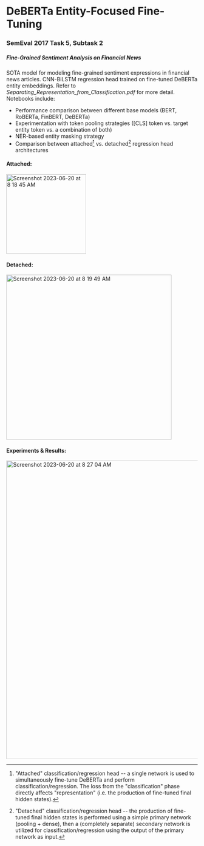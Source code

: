# DeBERTa Entity-Focused Fine-Tuning
### SemEval 2017 Task 5, Subtask 2
##### Fine-Grained Sentiment Analysis on Financial News

SOTA model for modeling fine-grained sentiment expressions in financial news articles. CNN-BiLSTM regression head trained on fine-tuned DeBERTa entity embeddings. Refer to _Separating_Representation_from_Classification.pdf_ for more detail. Notebooks include:

* Performance comparison between different base models (BERT, RoBERTa, FinBERT, DeBERTa)
* Experimentation with token pooling strategies (\[CLS\] token vs. target entity token vs. a combination of both)
* NER-based entity masking strategy
* Comparison between attached[^1] vs. detached[^2] regression head architectures

#### Attached:
<img width="210" alt="Screenshot 2023-06-20 at 8 18 45 AM" src="https://github.com/sfuller14/DeBERTa_Entity-Focused_Fine-Tuning/assets/54780092/4bf1587a-99ea-4b9e-a9c4-7580203fdde3">
  
#### Detached:
<img width="435" alt="Screenshot 2023-06-20 at 8 19 49 AM" src="https://github.com/sfuller14/DeBERTa_Entity-Focused_Fine-Tuning/assets/54780092/f42655e8-1f4f-4f4d-982c-d65a4bebdcfd">

#### Experiments & Results:
<img width="787" alt="Screenshot 2023-06-20 at 8 27 04 AM" src="https://github.com/sfuller14/DeBERTa_Entity-Focused_Fine-Tuning/assets/54780092/a00d7078-6c51-4792-98bd-80fb75dbe084">


[^1]: "Attached" classification/regression head -- a single network is used to simultaneously fine-tune DeBERTa and perform classification/regression. The loss from the "classification" phase directly affects "representation" (i.e. the production of fine-tuned final hidden states).

[^2]: "Detached" classification/regression head -- the production of fine-tuned final hidden states is performed using a simple primary network (pooling + dense), then a (completely separate) secondary network is utilized for classification/regression using the output of the primary network as input. 
